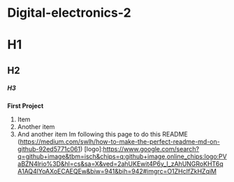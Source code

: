 # Digital-electronics-2
# H1 
## H2 
##### H3
**First Project**
1. Item
2. Another item
3. And another item
Im following this page to do this README (https://medium.com/swlh/how-to-make-the-perfect-readme-md-on-github-92ed5771c061)
[logo]:https://www.google.com/search?q=github+image&tbm=isch&chips=q:github+image,online_chips:logo:PVaBZN4lrio%3D&hl=cs&sa=X&ved=2ahUKEwit4P6y_I_zAhUNGRoKHT6qA1AQ4lYoAXoECAEQEw&biw=941&bih=942#imgrc=O1ZHcIfZkHZqiM
